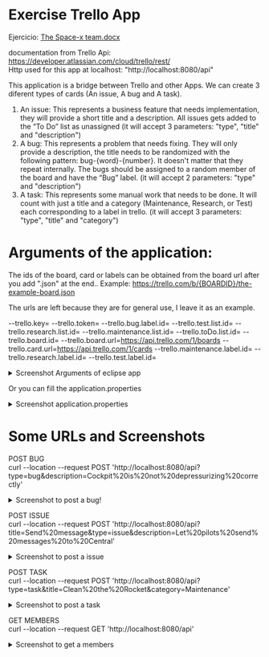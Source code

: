 # Exercise Trello App
 
 Ejercicio:  [The Space-x team.docx](https://github.com/Gabriel-demian/Exercise-Trello-App/files/5764879/The.Space-x.team.docx)
 
 documentation from Trello Api: https://developer.atlassian.com/cloud/trello/rest/ \
 Http used for this app at localhost:  "http://localhost:8080/api"
 
 This application is a bridge between Trello and other Apps. We can create 3 diferent types of cards (An issue, A bug and A task).
 
 1.	An issue: This represents a business feature that needs implementation, they will provide a short title and a description. All issues gets added to the “To Do” list as unassigned (it will accept 3 parameters: "type", "title" and "description")
 2.	A bug: This represents a problem that needs fixing. They will only provide a description, the title needs to be randomized with the following pattern: bug-{word}-{number}. It doesn't matter that they repeat internally. The bugs should be assigned to a random member of the board and have the “Bug” label. (it will accept 2 parameters: "type" and "description")
 3.	A task: This represents some manual work that needs to be done. It will count with just a title and a category (Maintenance, Research, or Test) each corresponding to a label in trello.  (it will accept 3 parameters: "type", "title" and "category")

 
 # Arguments of the application:
 
 The ids of the board, card or labels can be obtained from the board url after you add ".json" at the end.. Example:  https://trello.com/b/{BOARDID}/the-example-board.json 
 
 The urls are left because they are for general use, I leave it as an example.
 
 --trello.key= --trello.token= --trello.bug.label.id= --trello.test.list.id= --trello.research.list.id= --trello.maintenance.list.id= --trello.toDo.list.id= --trello.board.id= --trello.board.url=https://api.trello.com/1/boards --trello.card.url=https://api.trello.com/1/cards --trello.maintenance.label.id= --trello.research.label.id= --trello.test.label.id=
<details>
  <summary>Screenshot Arguments of eclipse app</summary>
 
![Arguments](https://user-images.githubusercontent.com/57782295/102372370-e5a2d000-3f9d-11eb-8af3-8eaad833b0be.PNG)
 
</details>

Or you can fill the application.properties 

<details>
  <summary>Screenshot application.properties</summary>
 
![app properties](https://user-images.githubusercontent.com/57782295/102374769-7e3a4f80-3fa0-11eb-861a-0fb05c8273e3.PNG)

</details>

# Some URLs and Screenshots

POST BUG \
curl --location --request POST 'http://localhost:8080/api?type=bug&description=Cockpit%20is%20not%20depressurizing%20correctly'

<details>
  <summary>Screenshot to post a bug!</summary>

  ![post bug](https://user-images.githubusercontent.com/57782295/102370402-c73bd500-3f9b-11eb-877d-fca55bc5a458.PNG)

</details>

POST ISSUE \
curl --location --request POST 'http://localhost:8080/api?title=Send%20message&type=issue&description=Let%20pilots%20send%20messages%20to%20Central'

<details>
  <summary>Screenshot to post a issue</summary>
 
![post issue](https://user-images.githubusercontent.com/57782295/102370425-cdca4c80-3f9b-11eb-9eef-d9f35673dcef.PNG)

</details>

POST TASK \
curl --location --request POST 'http://localhost:8080/api?type=task&title=Clean%20the%20Rocket&category=Maintenance'

<details>
  <summary>Screenshot to post a task</summary>
 
![post task](https://user-images.githubusercontent.com/57782295/102370444-d15dd380-3f9b-11eb-9896-e40628066bb3.PNG)

</details>

GET MEMBERS \
curl --location --request GET 'http://localhost:8080/api'

<details>
  <summary>Screenshot to get a members</summary>
 
![get members](https://user-images.githubusercontent.com/57782295/102372384-e89dc080-3f9d-11eb-99bf-310c98ac8f15.PNG)
 
 </details>

